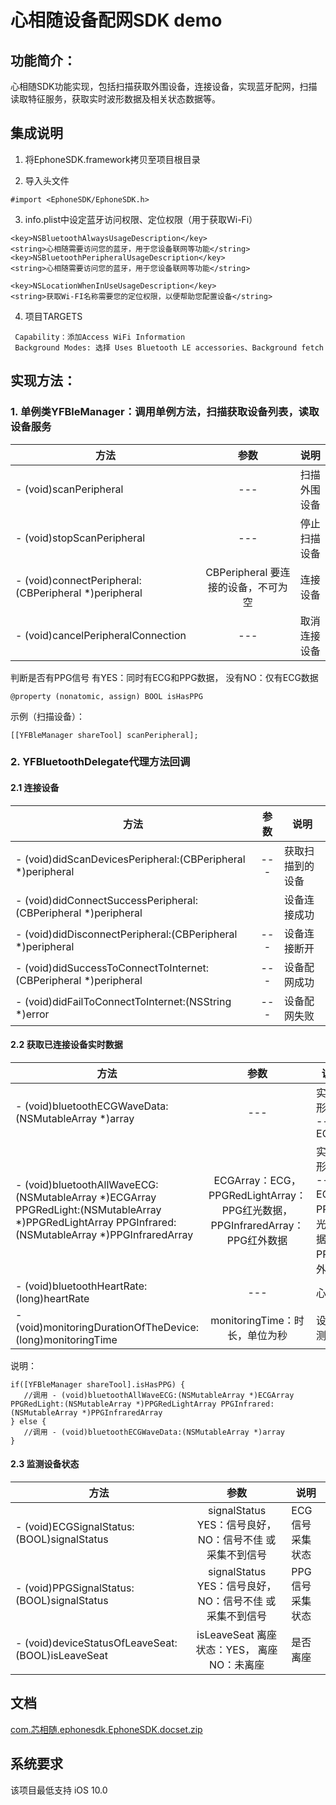 # 心相随设备配网SDK demo
 
## 功能简介：
   心相随SDK功能实现，包括扫描获取外围设备，连接设备，实现蓝牙配网，扫描读取特征服务，获取实时波形数据及相关状态数据等。
   
   
## 集成说明
1. 将EphoneSDK.framework拷贝至项目根目录

2. 导入头文件
```
#import <EphoneSDK/EphoneSDK.h>
```

3. info.plist中设定蓝牙访问权限、定位权限（用于获取Wi-Fi）
```
<key>NSBluetoothAlwaysUsageDescription</key>
<string>心相随需要访问您的蓝牙，用于您设备联网等功能</string>
<key>NSBluetoothPeripheralUsageDescription</key>
<string>心相随需要访问您的蓝牙，用于您设备联网等功能</string>

<key>NSLocationWhenInUseUsageDescription</key>
<string>获取Wi-FI名称需要您的定位权限，以便帮助您配置设备</string>
```

4. 项目TARGETS
```
 Capability：添加Access WiFi Information
 Background Modes: 选择 Uses Bluetooth LE accessories、Background fetch
 ```


   
## 实现方法：
### 1. 单例类YFBleManager：调用单例方法，扫描获取设备列表，读取设备服务

|方法|参数|说明|
|-------------|:-------------:|-----|
| - (void)scanPeripheral                                 |---| 扫描外围设备 |
| - (void)stopScanPeripheral                             |---| 停止扫描设备 |
| - (void)connectPeripheral:(CBPeripheral *)peripheral   |CBPeripheral 要连接的设备，不可为空| 连接设备 |
| - (void)cancelPeripheralConnection                     |---| 取消连接设备 |



判断是否有PPG信号  有YES：同时有ECG和PPG数据， 没有NO：仅有ECG数据
```
@property (nonatomic, assign) BOOL isHasPPG
```

示例（扫描设备）：
```
[[YFBleManager shareTool] scanPeripheral];
```




### 2. YFBluetoothDelegate代理方法回调

#### 2.1 连接设备
|方法|参数|说明|
|-------------|:-------------:|-----|
| - (void)didScanDevicesPeripheral:(CBPeripheral *)peripheral                             |---| 获取扫描到的设备 |
| - (void)didConnectSuccessPeripheral:(CBPeripheral *)peripheral   || 设备连接成功 |
| - (void)didDisconnectPeripheral:(CBPeripheral *)peripheral                    |---| 设备连接断开 |
| - (void)didSuccessToConnectToInternet:(CBPeripheral *)peripheral                              |---| 设备配网成功 |
| - (void)didFailToConnectToInternet:(NSString *)error                               |---| 设备配网失败 |


#### 2.2 获取已连接设备实时数据
|方法|参数|说明|
|-------------|:-------------:|-----|
| - (void)bluetoothECGWaveData:(NSMutableArray *)array                            |---| 实时波形数据 --- ECG |
| - (void)bluetoothAllWaveECG:(NSMutableArray *)ECGArray PPGRedLight:(NSMutableArray *)PPGRedLightArray PPGInfrared:(NSMutableArray *)PPGInfraredArray  |ECGArray：ECG，PPGRedLightArray：PPG红光数据，PPGInfraredArray：PPG红外数据| 实时波形数据 --- ECG、PPG红光数据、PPG红外数据 |
| - (void)bluetoothHeartRate: (long)heartRate                   |---| 心率 |
| - (void)monitoringDurationOfTheDevice:(long)monitoringTime                            |monitoringTime：时长，单位为秒| 设备监测时长 |

说明：
```
if([YFBleManager shareTool].isHasPPG) {
   //调用 - (void)bluetoothAllWaveECG:(NSMutableArray *)ECGArray PPGRedLight:(NSMutableArray *)PPGRedLightArray PPGInfrared:(NSMutableArray *)PPGInfraredArray  
} else {
   //调用 - (void)bluetoothECGWaveData:(NSMutableArray *)array
}
```

#### 2.3 监测设备状态
|方法|参数|说明|
|-------------|:-------------:|-----|
| - (void)ECGSignalStatus:(BOOL)signalStatus                              |signalStatus  YES：信号良好， NO：信号不佳 或 采集不到信号| ECG信号采集状态 |
| - (void)PPGSignalStatus:(BOOL)signalStatus                  |signalStatus  YES：信号良好， NO：信号不佳 或 采集不到信号| PPG信号采集状态 |
| - (void)deviceStatusOfLeaveSeat:(BOOL)isLeaveSeat                |isLeaveSeat 离座状态：YES， 离座 NO：未离座  | 是否离座 |
  
  
## 文档
[com.芯相随.ephonesdk.EphoneSDK.docset.zip](https://github.com/wlz0610/EphoneSDKTestDemo/files/7553283/com.ephonesdk.EphoneSDK.docset.zip)
   
## 系统要求
该项目最低支持 iOS 10.0






